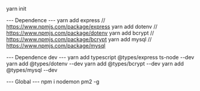 yarn init

--- Dependence ---
yarn add express // https://www.npmjs.com/package/express
yarn add dotenv // https://www.npmjs.com/package/dotenv
yarn add bcrypt // https://www.npmjs.com/package/bcrypt
yarn add mysql // https://www.npmjs.com/package/mysql

--- Dependence dev ---
yarn add typescript @types/express ts-node --dev
yarn add @types/dotenv --dev
yarn add @types/bcrypt --dev
yarn add @types/mysql --dev


--- Global ---
npm i nodemon pm2 -g